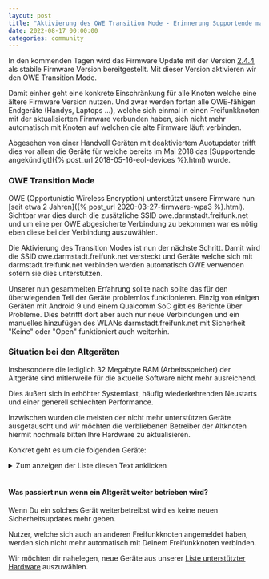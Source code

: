 ```yaml
---
layout: post
title: "Aktivierung des OWE Transition Mode - Erinnerung Supportende mancher Altgeräte"
date: 2022-08-17 00:00:00
categories: community
---
```


In den kommenden Tagen wird das Firmware Update mit der Version [2.4.4](https://forum.darmstadt.freifunk.net/t/2-4-4-gluon-v2021-1-2/936) als stabile Firmware Version bereitgestellt. Mit dieser Version aktivieren wir den OWE Transition Mode.

Damit einher geht eine konkrete Einschränkung für alle Knoten welche eine ältere Firmware Version nutzen. 
Und zwar werden fortan alle OWE-fähigen Endgeräte (Handys, Laptops ...), welche sich einmal in einen Freifunkknoten mit der aktualisierten Firmware verbunden haben, sich nicht mehr automatisch mit Knoten auf welchen die alte Firmware läuft verbinden.

Abgesehen von einer Handvoll Geräten mit deaktiviertem Auotupdater trifft dies vor allem die Geräte für welche bereits im Mai 2018 das [Supportende angekündigt]({% post_url 2018-05-16-eol-devices %}.html) wurde.

<!--*-->

### OWE Transition Mode

OWE (Opportunistic Wireless Encryption) unterstützt unsere Firmware nun [seit etwa 2 Jahren]({% post_url 2020-03-27-firmware-wpa3 %}.html). Sichtbar war dies durch die zusätzliche SSID owe.darmstadt.freifunk.net und um eine per OWE abgesicherte Verbindung zu bekommen war es nötig eben diese bei der Verbindung auszuwählen.

Die Aktivierung des Transition Modes ist nun der nächste Schritt. Damit wird die SSID owe.darmstadt.freifunk.net versteckt und Geräte welche sich mit darmstadt.freifunk.net verbinden werden automatisch OWE verwenden sofern sie dies unterstützen. 

Unserer nun gesammelten Erfahrung sollte nach sollte das für den überwiegenden Teil der Geräte problemlos funktionieren. Einzig von einigen Geräten mit Android 9 und einem Qualcomm SoC gibt es Berichte über Probleme. Dies betrifft dort aber auch nur neue Verbindungen und ein manuelles hinzufügen des WLANs darmstadt.freifunk.net mit Sicherheit "Keine" oder "Open" funktioniert auch weiterhin.


### Situation bei den Altgeräten

Insbesondere die lediglich 32 Megabyte RAM (Arbeitsspeicher) der Altgeräte sind mitlerweile für die aktuelle Software nicht mehr ausreichend.

Dies äußert sich in erhöhter Systemlast, häufig wiederkehrenden Neustarts und einer generell schlechten Performance.

Inzwischen wurden die meisten der nicht mehr unterstützen Geräte ausgetauscht und wir möchten die verbliebenen Betreiber der Altknoten hiermit nochmals bitten Ihre Hardware zu aktualisieren.

Konkret geht es um die folgenden Geräte:

<details>
  <summary>Zum anzeigen der Liste diesen Text anklicken<br></summary>

<h4>Alfa</h4>
<ul>
    <li>AP121</li>
    <li>AP121U</li>
    <li>Hornet-UB</li>
    <li>Tube2H</li>
    <li>N2</li>
    <li>N5</li>
</ul>

<h4>D-Link</h4>
<ul>
    <li>DIR-615</li>
</ul>

<h4>Linksys</h4>
<ul>
    <li>WRT160NL</li>
</ul>

<h4>TP-Link</h4>
<ul>
    <li>TL-MR13U</li>
    <li>TL-MR3020</li>
    <li>TL-MR3040</li>
    <li>TL-MR3220</li>
    <li>TL-MR3420</li>
    <li>TL-WA701N/ND</li>
    <li>TL-WA7210N/ND</li>
    <li>TL-WA730RE</li>
    <li>TL-WA750RE</li>
    <li>TL-WA7510N</li>
    <li>TL-WA801N/ND</li>
    <li>TL-WA830RE</li>
    <li>TL-WA850RE</li>
    <li>TL-WA860RE</li>
    <li>TL-WA901N/ND</li>
    <li>TL-WR1043N/ND (V1)</li>
    <li>TL-WR703N</li>
    <li>TL-WR710N</li>
    <li>TL-WR740N/ND</li>
    <li>TL-WR741N/ND</li>
    <li>TL-WR743N/ND</li>
    <li>TL-WR802N</li>
    <li>TL-WR810N</li>
    <li>TL-WR841N/ND</li>
    <li>TL-WR842N/ND (v1, v2)</li>
    <li>TL-WR843N/ND</li>
    <li>TL-WR940N/ND</li>
    <li>TL-WR941N/ND</li>
</ul>

<h4>Ubiquiti Networks</h4>
<ul>
    <li>AirGateway</li>
    <li>AirRouter</li>
    <li>Bullet</li>
    <li>Litestation SR71</li>
    <li>NanoStation Loco M2</li>
    <li>NanoStation Loco M5</li>
    <li>NanoStation M2</li>
    <li>NanoStation M5</li>
    <li>PicoStation</li>
</ul>

<h4>VoCore</h4>
<ul>
    <li>VoCore</li>
</ul>

</details><br>

#### Was passiert nun wenn ein Altgerät weiter betrieben wird?

Wenn Du ein solches Gerät weiterbetreibst wird es keine neuen Sicherheitsupdates mehr geben.

Nutzer, welche sich auch an anderen Freifunkknoten angemeldet haben, werden sich nicht mehr automatisch mit Deinem Freifunkknoten verbinden.

Wir möchten dir nahelegen, neue Geräte aus unserer [Liste unterstützter Hardware](https://darmstadt.freifunk.net/mitmachen/unterstuetzte-geraete/) auszuwählen.
